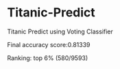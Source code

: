 # Titanic-Predict
Titanic Predict using Voting Classifier

Final accuracy score:0.81339

Ranking: top 6% (580/9593)
